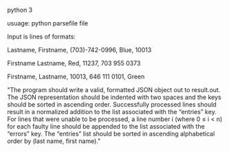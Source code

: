 python 3

usuage: python parsefile file

Input is lines of formats:

Lastname, Firstname, (703)-742-0996, Blue, 10013

Firstname Lastname, Red, 11237, 703 955 0373

Firstname, Lastname, 10013, 646 111 0101, Green

"The program should write a valid, formatted JSON object out to result.out. The JSON representation should be indented with two spaces and the keys should be sorted in ascending order. Successfully processed lines should result in a normalized addition to the list associated with the “entries” key. For lines that were unable to be processed, a line number i (where 0 ≤ i < n) for each faulty line should be appended to the list associated with the “errors” key. The “entries” list should be sorted in ascending alphabetical order by (last name, first name)."

